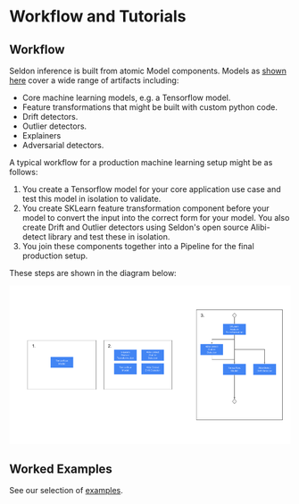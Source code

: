 # Workflow and Tutorials

## Workflow

Seldon inference is built from atomic Model components. Models as [shown here](../models/inference-artifacts/index) cover a wide range of artifacts including:

  * Core machine learning models, e.g. a Tensorflow model.
  * Feature transformations that might be built with custom python code.
  * Drift detectors.
  * Outlier detectors.
  * Explainers
  * Adversarial detectors.

A typical workflow for a production machine learning setup might be as follows:

 1. You create a Tensorflow model for your core application use case and test this model in isolation to validate.
 1. You create SKLearn feature transformation component before your model to convert the input into the correct form for your model. You also create Drift and Outlier detectors using Seldon's open source Alibi-detect library and test these in isolation. 
 1. You join these components together into a Pipeline for the final production setup.

These steps are shown in the diagram below:

![Workflow](./workflow.png)

## Worked Examples

See our selection of [examples](../examples/index.md).

